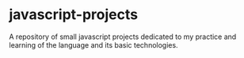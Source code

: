 # javascript-projects
 A repository of small javascript projects dedicated to my practice and learning of the language and its basic technologies.
